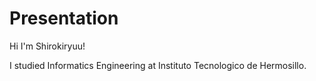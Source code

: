 # Presentation
Hi I'm Shirokiryuu!

I studied Informatics Engineering at Instituto Tecnologico de Hermosillo.

